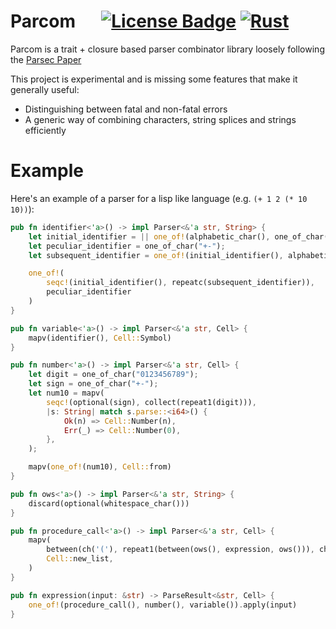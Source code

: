 # Parcom &emsp; [![License Badge]][License] [![Rust](https://github.com/strtok/parcom/actions/workflows/rust.yml/badge.svg)](https://github.com/strtok/parcom/actions/workflows/rust.yml)

[License Badge]: https://img.shields.io/badge/license-MIT%2FApache--2.0-blue?style=flat&logo=appveyor
[License]: LICENSE-MIT

Parcom is a trait + closure based parser combinator library loosely following the [Parsec Paper](https://www.microsoft.com/en-us/research/publication/parsec-direct-style-monadic-parser-combinators-for-the-real-world/)

This project is experimental and is missing some features that make it generally useful:

* Distinguishing between fatal and non-fatal errors
* A generic way of combining characters, string splices and strings efficiently

# Example

Here's an example of a parser for a lisp like language (e.g. `(+ 1 2 (* 10 10))`):

```rust
pub fn identifier<'a>() -> impl Parser<&'a str, String> {
    let initial_identifier = || one_of!(alphabetic_char(), one_of_char("!$%&*/:<=>?^_~"));
    let peculiar_identifier = one_of_char("+-");
    let subsequent_identifier = one_of!(initial_identifier(), alphabetic_char(), digit_char());

    one_of!(
        seqc!(initial_identifier(), repeatc(subsequent_identifier)),
        peculiar_identifier
    )
}

pub fn variable<'a>() -> impl Parser<&'a str, Cell> {
    mapv(identifier(), Cell::Symbol)
}

pub fn number<'a>() -> impl Parser<&'a str, Cell> {
    let digit = one_of_char("0123456789");
    let sign = one_of_char("+-");
    let num10 = mapv(
        seqc!(optional(sign), collect(repeat1(digit))),
        |s: String| match s.parse::<i64>() {
            Ok(n) => Cell::Number(n),
            Err(_) => Cell::Number(0),
        },
    );

    mapv(one_of!(num10), Cell::from)
}

pub fn ows<'a>() -> impl Parser<&'a str, String> {
    discard(optional(whitespace_char()))
}

pub fn procedure_call<'a>() -> impl Parser<&'a str, Cell> {
    mapv(
        between(ch('('), repeat1(between(ows(), expression, ows())), ch(')')),
        Cell::new_list,
    )
}

pub fn expression(input: &str) -> ParseResult<&str, Cell> {
    one_of!(procedure_call(), number(), variable()).apply(input)
}
```

